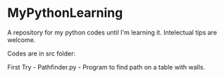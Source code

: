# MyPythonLearning
A repository for my python codes until I'm learning it. Intelectual tips are welcome. 

Codes are in src folder:

First Try - Pathfinder.py - Program to find path on a table with walls. 
